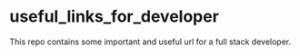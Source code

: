 # useful_links_for_developer
This repo contains some important and useful url for a full stack developer.
